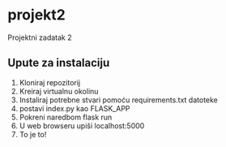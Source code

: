 # projekt2
Projektni zadatak 2

## Upute za instalaciju
1. Kloniraj repozitorij
2. Kreiraj virtualnu okolinu
3. Instaliraj potrebne stvari pomoću requirements.txt datoteke
4. postavi index.py kao FLASK_APP
5. Pokreni naredbom flask run
6. U web browseru upiši localhost:5000
7. To je to!
